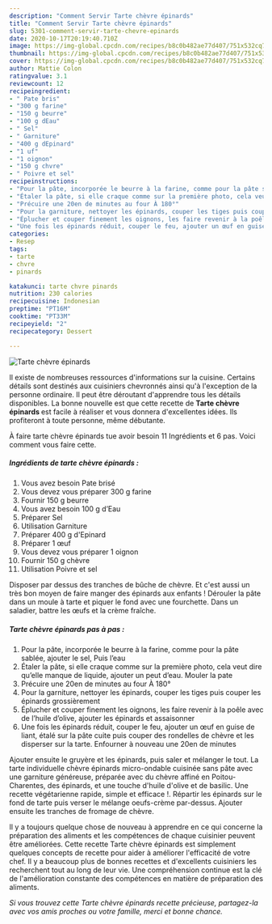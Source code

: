 ```yaml
---
description: "Comment Servir Tarte chèvre épinards"
title: "Comment Servir Tarte chèvre épinards"
slug: 5301-comment-servir-tarte-chevre-epinards
date: 2020-10-17T20:19:40.710Z
image: https://img-global.cpcdn.com/recipes/b8c0b482ae77d407/751x532cq70/tarte-chevre-epinards-photo-principale-de-la-recette.jpg
thumbnail: https://img-global.cpcdn.com/recipes/b8c0b482ae77d407/751x532cq70/tarte-chevre-epinards-photo-principale-de-la-recette.jpg
cover: https://img-global.cpcdn.com/recipes/b8c0b482ae77d407/751x532cq70/tarte-chevre-epinards-photo-principale-de-la-recette.jpg
author: Mattie Colon
ratingvalue: 3.1
reviewcount: 12
recipeingredient:
- " Pate bris"
- "300 g farine"
- "150 g beurre"
- "100 g dEau"
- " Sel"
- " Garniture"
- "400 g dEpinard"
- "1 uf"
- "1 oignon"
- "150 g chvre"
- " Poivre et sel"
recipeinstructions:
- "Pour la pâte, incorporée le beurre à la farine, comme pour la pâte sablée, ajouter le sel, Puis l’eau"
- "Étaler la pâte, si elle craque comme sur la première photo, cela veut dire qu’elle manque de liquide, ajouter un peut d’eau. Mouler la pate"
- "Précuire une 20en de minutes au four À 180°"
- "Pour la garniture, nettoyer les épinards, couper les tiges puis couper les épinards grossièrement"
- "Éplucher et couper finement les oignons, les faire revenir à la poêle avec de l’huile d’olive, ajouter les épinards et assaisonner"
- "Une fois les épinards réduit, couper le feu, ajouter un œuf en guise de liant, étalé sur la pâte cuite puis couper des rondelles de chèvre et les disperser sur la tarte. Enfourner à nouveau une 20en de minutes"
categories:
- Resep
tags:
- tarte
- chvre
- pinards

katakunci: tarte chvre pinards 
nutrition: 230 calories
recipecuisine: Indonesian
preptime: "PT16M"
cooktime: "PT33M"
recipeyield: "2"
recipecategory: Dessert

---
```



![Tarte chèvre épinards](https://img-global.cpcdn.com/recipes/b8c0b482ae77d407/751x532cq70/tarte-chevre-epinards-photo-principale-de-la-recette.jpg)

Il existe de nombreuses ressources d'informations sur la cuisine. Certains détails sont destinés aux cuisiniers chevronnés ainsi qu'à l'exception de la personne ordinaire. Il peut être déroutant d'apprendre tous les détails disponibles. La bonne nouvelle est que cette recette de <strong> Tarte chèvre épinards </strong> est facile à réaliser et vous donnera d'excellentes idées. Ils profiteront à toute personne, même débutante.

<!--inarticleads1-->

À faire tarte chèvre épinards tue avoir besoin 11 Ingrédients et 6 pas. Voici comment vous faire cette.

##### Ingrédients de tarte chèvre épinards :

1. Vous avez besoin  Pate brisé
1. Vous devez vous préparer 300 g farine
1. Fournir 150 g beurre
1. Vous avez besoin 100 g d’Eau
1. Préparer  Sel
1. Utilisation  Garniture
1. Préparer 400 g d&#39;Epinard
1. Préparer 1 œuf
1. Vous devez vous préparer 1 oignon
1. Fournir 150 g chèvre
1. Utilisation  Poivre et sel


Disposer par dessus des tranches de bûche de chèvre. Et c&#39;est aussi un très bon moyen de faire manger des épinards aux enfants ! Dérouler la pâte dans un moule à tarte et piquer le fond avec une fourchette. Dans un saladier, battre les œufs et la crème fraîche. 

<!--inarticleads2-->

##### Tarte chèvre épinards pas à pas :

1. Pour la pâte, incorporée le beurre à la farine, comme pour la pâte sablée, ajouter le sel, Puis l’eau
1. Étaler la pâte, si elle craque comme sur la première photo, cela veut dire qu’elle manque de liquide, ajouter un peut d’eau. Mouler la pate
1. Précuire une 20en de minutes au four À 180°
1. Pour la garniture, nettoyer les épinards, couper les tiges puis couper les épinards grossièrement
1. Éplucher et couper finement les oignons, les faire revenir à la poêle avec de l’huile d’olive, ajouter les épinards et assaisonner
1. Une fois les épinards réduit, couper le feu, ajouter un œuf en guise de liant, étalé sur la pâte cuite puis couper des rondelles de chèvre et les disperser sur la tarte. Enfourner à nouveau une 20en de minutes


Ajouter ensuite le gruyère et les épinards, puis saler et mélanger le tout. La tarte individuelle chèvre épinards micro-ondable cuisinée sans pâte avec une garniture généreuse, préparée avec du chèvre affiné en Poitou-Charentes, des épinards, et une touche d&#39;huile d&#39;olive et de basilic. Une recette végétarienne rapide, simple et efficace !. Répartir les épinards sur le fond de tarte puis verser le mélange oeufs-crème par-dessus. Ajouter ensuite les tranches de fromage de chèvre. 

<!--inarticleads1-->

<p>
Il y a toujours quelque chose de nouveau à apprendre en ce qui concerne la préparation des aliments et les compétences de chaque cuisinier peuvent être améliorées. Cette recette Tarte chèvre épinards est simplement quelques concepts de recette pour aider à améliorer l'efficacité de votre chef. Il y a beaucoup plus de bonnes recettes et d'excellents cuisiniers les recherchent tout au long de leur vie. Une compréhension continue est la clé de l'amélioration constante des compétences en matière de préparation des aliments.
</p>

<p>
<i>Si vous trouvez cette Tarte chèvre épinards recette précieuse, partagez-la avec vos amis proches ou votre famille, merci et bonne chance.</i>
</p>
